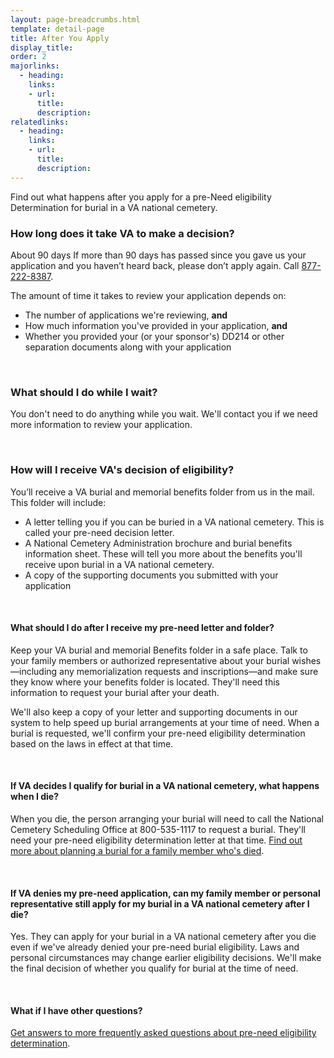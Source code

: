 ```yaml
---
layout: page-breadcrumbs.html
template: detail-page
title: After You Apply
display_title: 
order: 2
majorlinks: 
  - heading: 
    links: 
    - url: 
      title: 
      description: 
relatedlinks:
  - heading: 
    links: 
    - url: 
      title: 
      description: 
---
```

Find out what happens after you apply for a pre-Need eligibility Determination for burial in a VA national cemetery.

### How long does it take VA to make a decision?

<div class="card information" markdown="0">
<span class="number">About 90 days</span>
<span class="description">If more than 90 days has passed since you gave us your application and you haven’t heard back, please don’t apply again. Call <a href="tel:+18772228387">877-222-8387</a>.</span>
</div>

The amount of time it takes to review your application depends on:
- The number of applications we're reviewing, **and**
- How much information you've provided in your application, **and**
- Whether you provided your (or your sponsor's) DD214 or other separation documents along with your application

<br>

### What should I do while I wait?

You don't need to do anything while you wait. We'll contact you if we need more information to review your application. 

<br>

### How will I receive VA's decision of eligibility?

You’ll receive a VA burial and memorial benefits folder from us in the mail. This folder will include:

- A letter telling you if you can be buried in a VA national cemetery. This is called your pre-need decision letter. 
- A National Cemetery Administration brochure and burial benefits information sheet. These will tell you more about the benefits you'll receive upon burial in a VA national cemetery.
- A copy of the supporting documents you submitted with your application

<br>

#### What should I do after I receive my pre-need letter and folder?

Keep your VA burial and memorial Benefits folder in a safe place. Talk to your family members or authorized representative about your burial wishes—including any memorialization requests and inscriptions—and make sure they know where your benefits folder is located. They'll need this information to request your burial after your death.

We'll also keep a copy of your letter and supporting documents in our system to help speed up burial arrangements at your time of need. When a burial is requested, we'll confirm your pre-need eligibility determination based on the laws in effect at that time.

<br>

#### If VA decides I qualify for burial in a VA national cemetery, what happens when I die?

When you die, the person arranging your burial will need to call the National Cemetery Scheduling Office at 800-535-1117 to request a burial. They'll need your pre-need eligibility determination letter at that time. [Find out more about planning a burial for a family member who's died](/burials-and-memorials/burial-planning).

<br>

#### If VA denies my pre-need application, can my family member or personal representative still apply for my burial in a VA national cemetery after I die?

Yes. They can apply for your burial in a VA national cemetery after you die even if we've already denied your pre-need burial eligibility. Laws and personal circumstances may change earlier eligibility decisions. We'll make the final decision of whether you qualify for burial at the time of need.

<br>

#### What if I have other questions?

[Get answers to more frequently asked questions about pre-need eligibility determination](https://www.cem.va.gov/CEM/pre-need/FAQ/).
